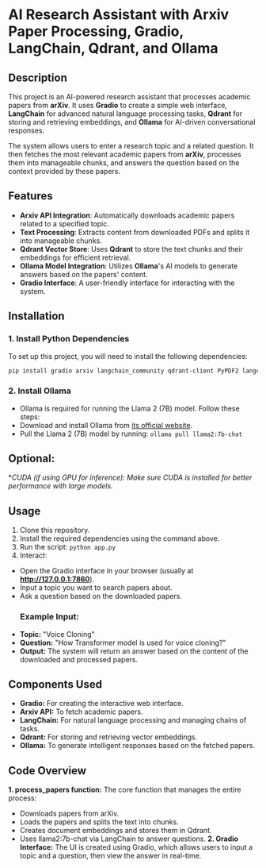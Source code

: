 # AI Research Assistant with Arxiv Paper Processing, Gradio, LangChain, Qdrant, and Ollama

## Description
This project is an AI-powered research assistant that processes academic papers from **arXiv**. It uses **Gradio** to create a simple web interface, **LangChain** for advanced natural language processing tasks, **Qdrant** for storing and retrieving embeddings, and **Ollama** for AI-driven conversational responses.

The system allows users to enter a research topic and a related question. It then fetches the most relevant academic papers from **arXiv**, processes them into manageable chunks, and answers the question based on the context provided by these papers.

## Features
- **Arxiv API Integration**: Automatically downloads academic papers related to a specified topic.
- **Text Processing**: Extracts content from downloaded PDFs and splits it into manageable chunks.
- **Qdrant Vector Store**: Uses **Qdrant** to store the text chunks and their embeddings for efficient retrieval.
- **Ollama Model Integration**: Utilizes **Ollama**'s AI models to generate answers based on the papers' content.
- **Gradio Interface**: A user-friendly interface for interacting with the system.

## Installation
### 1. Install Python Dependencies
To set up this project, you will need to install the following dependencies:
```bash
pip install gradio arxiv langchain_community qdrant-client PyPDF2 langchain
```
### 2. Install Ollama
- Ollama is required for running the Llama 2 (7B) model. Follow these steps:
- Download and install Ollama from [its official website](https://ollama.com/).
- Pull the Llama 2 (7B) model by running:
`ollama pull llama2:7b-chat`

## Optional:
**CUDA (if using GPU for inference): Make sure CUDA is installed for better performance with large models.*

## Usage
1. Clone this repository.
2. Install the required dependencies using the command above.
3. Run the script:
   `python app.py`
4. Interact:
  - Open the Gradio interface in your browser (usually at **http://127.0.0.1:7860**).
  - Input a topic you want to search papers about.
  - Ask a question based on the downloaded papers.
    ### Example Input:
  - **Topic:** "Voice Cloning"
  - **Question:** "How Transformer model is used for voice cloning?"
  - **Output:** The system will return an answer based on the content of the downloaded and processed papers.

## Components Used
- **Gradio:** For creating the interactive web interface.
- **Arxiv API:** To fetch academic papers.
- **LangChain:** For natural language processing and managing chains of tasks.
- **Qdrant:** For storing and retrieving vector embeddings.
- **Ollama:** To generate intelligent responses based on the fetched papers.

## Code Overview
**1. process_papers function:** The core function that manages the entire process:
  - Downloads papers from arXiv.
  - Loads the papers and splits the text into chunks.
  - Creates document embeddings and stores them in Qdrant.
  - Uses llama2:7b-chat via LangChain to answer questions.
**2. Gradio Interface:** The UI is created using Gradio, which allows users to input a topic and a question, then view the answer in real-time.

